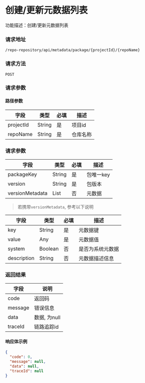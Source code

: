 # 创建/更新元数据列表
功能描述：创建/更新元数据列表

### 请求地址
```
/repo-repository/api/metadata/package/{projectId}/{repoName}
```

### 请求方法
`POST`
### 请求参数

#### 路径参数

| 字段        | 类型     | 必填  | 描述     |
|-----------|--------|-----|--------|
| projectId | String | 是   | 项目id   |
| repoName  | String | 是   | 仓库名称   |

### 请求参数

| 字段              | 类型     | 必填  | 描述     |
|-----------------|--------|-----|--------|
| packageKey      | String | 是   | 包唯一key |
| version         | String | 是   | 包版本    |
| versionMetadata | List   | 否   | 元数据    |

> 若携带`versionMetadata`, 参考以下说明

| 字段          | 类型      | 必填  | 描述       |
|-------------|---------|-----|----------|
| key         | String  | 是   | 元数据键     |
| value       | Any     | 是   | 元数据值     |
| system      | Boolean | 否   | 是否为系统元数据 |
| description | String  | 否   | 元数据描述信息  |

### 返回结果

| 字段      | 说明        |
|---------|-----------|
| code    | 返回码       |
| message | 错误信息      |
| data    | 数据, 为null |
| traceId | 链路追踪id    |

#### 响应体示例

```json
{
  "code": 0,
  "message": null,
  "data": null,
  "traceId": null
}
```
